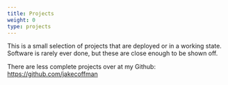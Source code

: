 ```yaml
---
title: Projects
weight: 0
type: projects
---
```


This is a small selection of projects that are deployed or in a working state.
Software is rarely ever done, but these are close enough to be shown off.

There are less complete projects over at my Github: https://github.com/jakecoffman

